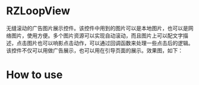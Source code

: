 RZLoopView
==========

无缝滚动的广告图片展示控件。该控件中用到的图片可以是本地图片，也可以是网络图片，使用方便。多个图片资源可以实现自动滚动，而且图片上可以配文字描述，点击图片也可以响影点击动作，可以通过回调函数来处理一些点击后的逻辑。该控件不仅可以用做广告展示，也可以用在引导页面的展示。效果图，如下：

How to use
==========
